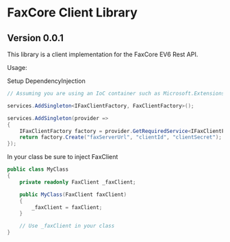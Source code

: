 # FaxCore Client Library
## Version 0.0.1

This library is a client implementation for the FaxCore EV6 Rest API.

Usage:

Setup DependencyInjection
```csharp
// Assuming you are using an IoC container such as Microsoft.Extensions.DependencyInjection

services.AddSingleton<IFaxClientFactory, FaxClientFactory>();

services.AddSingleton(provider =>
{
    IFaxClientFactory factory = provider.GetRequiredService<IFaxClientFactory>();
    return factory.Create("faxServerUrl", "clientId", "clientSecret");
});
```

In your class be sure to inject FaxClient

```csharp
public class MyClass
{
    private readonly FaxClient _faxClient;

    public MyClass(FaxClient faxClient)
    {
        _faxClient = faxClient;
    }

    // Use _faxClient in your class
}
```
